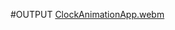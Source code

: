#OUTPUT
[ClockAnimationApp.webm](https://github.com/user-attachments/assets/99153f8a-06f8-497e-98ce-bc84cc36eb1b)
